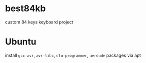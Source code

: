 # best84kb
custom 84 keys keyboard project


# Ubuntu

install `gcc-avr`, `avr-libc`, `dfu-programmer`, `avrdude` packages via apt
